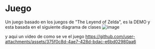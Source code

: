 # Juego
Un juego basado en los juegos de "The Leyend of Zelda", es la DEMO y esta basada en el siguiente diagrama de clases
![image](https://github.com/user-attachments/assets/6ce8e246-8e2c-4aec-a9ab-81f5d6ede83c)

y aqui un video de como se ve el juego
https://github.com/user-attachments/assets/375f0c8d-4ae7-428d-bdac-e6bd02980aa6

